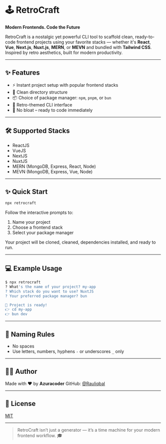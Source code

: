 # 🕹️ RetroCraft

**Modern Frontends. Code the Future**

RetroCraft is a nostalgic yet powerful CLI tool to scaffold clean, ready-to-code frontend projects using your favorite stacks — whether it's **React**, **Vue**, **Next.js**, **Nuxt.js**, **MERN**, or **MEVN** and bundled with **Tailwind CSS**. Inspired by retro aesthetics, built for modern productivity.

---

## ✨ Features

* ⚡ Instant project setup with popular frontend stacks
* 🧱 Clean directory structure
* 📦 Choice of package manager: `npm`, `pnpm`, or `bun`
* 🎨 Retro-themed CLI interface
* 🚀 No bloat – ready to code immediately

---

## 🛠️ Supported Stacks

* ReactJS
* VueJS
* NextJS
* NuxtJS
* MERN (MongoDB, Express, React, Node)
* MEVN (MongoDB, Express, Vue, Node)

---

## ✨ Quick Start

```bash
npx retrocraft
```

Follow the interactive prompts to:

1. Name your project
2. Choose a frontend stack
3. Select your package manager

Your project will be cloned, cleaned, dependencies installed, and ready to run.

---

## 💻 Example Usage

```bash
$ npx retrocraft
? What's the name of your project? my-app
? Which stack do you want to use? NuxtJS
? Your preferred package manager? bun

🎉 Project is ready!
👉 cd my-app
👉 bun dev
```

---

## 🩼 Naming Rules

* No spaces
* Use letters, numbers, hyphens `-` or underscores `_` only

---

## 🧑‍💻 Author

Made with ❤️ by **Azuracoder**
GitHub: [@Rauliqbal](https://github.com/rauliqbal)

---

## 📜 License

[MIT](./LICENSE)

---

> RetroCraft isn’t just a generator — it’s a time machine for your modern frontend workflow. 🎓
